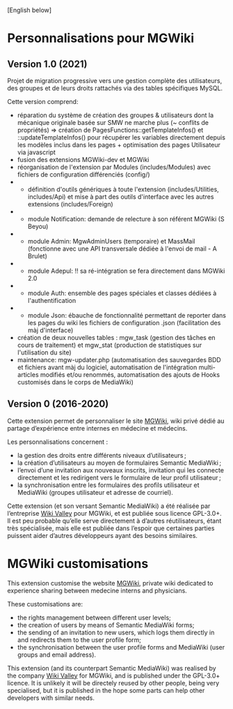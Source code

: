 [English below]

Personnalisations pour MGWiki
=============================

Version 1.0 (2021)
-----------------

Projet de migration progressive vers une gestion complète des utilisateurs, des groupes et de leurs droits rattachés via des tables spécifiques MySQL.

Cette version comprend:
* réparation du système de création des groupes & utilisateurs dont la mécanique originale basée sur SMW ne marche plus (~ conflits de propriétés) => création de PagesFunctions::getTemplateInfos() et ::updateTemplateInfos() pour récupérer les variables directement depuis les modèles inclus dans les pages + optimisation des pages Utilisateur via javascript
* fusion des extensions MGWiki-dev et MGWiki
* réorganisation de l'extension par Modules (includes/Modules) avec fichiers de configuration différenciés (config/)
* * définition d'outils génériques à toute l'extension (includes/Utilities, includes/Api) et mise à part des outils d'interface avec les autres extensions (includes/Foreign)
* * module Notification: demande de relecture à son référent MGWiki (S Beyou)
* * module Admin: MgwAdminUsers (temporaire) et MassMail (fonctionne avec une API transversale dédiée à l'envoi de mail - A Brulet)
* * module Adepul: !! sa ré-intégration se fera directement dans MGWiki 2.0
* * module Auth: ensemble des pages spéciales et classes dédiées à l'authentification
* * module Json: ébauche de fonctionnalité permettant de reporter dans les pages du wiki les fichiers de configuration .json (facilitation des màj d'interface)
* création de deux nouvelles tables : mgw_task (gestion des tâches en cours de traitement) et mgw_stat (production de statistiques sur l'utilisation du site)
* maintenance: mgw-updater.php (automatisation des sauvegardes BDD et fichiers avant màj du logiciel, automatisation de l'intégration multi-articles modifiés et/ou renommés, automatisation des ajouts de Hooks customisés dans le corps de MediaWiki)

Version 0 (2016-2020)
---------------------
Cette extension permet de personnaliser le site [MGWiki](https://mgwiki.univ-lyon1.fr), wiki privé dédié au partage d’expérience entre internes en médecine et médecins.

Les personnalisations concernent :

* la gestion des droits entre différents niveaux d’utilisateurs ;
* la création d’utilisateurs au moyen de formulaires Semantic MediaWiki ;
* l’envoi d’une invitation aux nouveaux inscrits, invitation qui les connecte directement et les redirigent vers le formulaire de leur profil utilisateur ;
* la synchronisation entre les formulaires des profils utilisateur et MediaWiki (groupes utilisateur et adresse de courriel).

Cette extension (et son versant Semantic MediaWiki) a été réalisée par l’entreprise [Wiki Valley](http://wiki-valley.com) pour MGWiki, et est publiée sous licence GPL-3.0+. Il est peu probable qu’elle serve directement à d’autres réutilisateurs, étant très spécialisée, mais elle est publiée dans l’espoir que certaines parties puissent aider d’autres développeurs ayant des besoins similaires.

MGWiki customisations
=====================

This extension customise the website [MGWiki](https://mgwiki.univ-lyon1.fr), private wiki dedicated to experience sharing between medecine interns and physicians.

These customisations are:

* the rights management between different user levels;
* the creation of users by means of Semantic MediaWiki forms;
* the sending of an invitation to new users, which logs them directly in and redirects them to the user profile form;
* the synchronisation between the user profile forms and MediaWiki (user groups and email address).

This extension (and its counterpart Semantic MediaWiki) was realised by the company [Wiki Valley](http://wiki-valley.com) for MGWiki, and is published under the GPL-3.0+ licence. It is unlikely it will be directely reused by other people, being very specialised, but it is published in the hope some parts can help other developers with similar needs.

